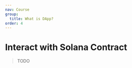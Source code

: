 ```yaml
---
nav: Course
group:
  title: What is DApp?
order: 4
---
```


# Interact with Solana Contract

> TODO

<code src="./demos/solana-tx-with-wallet.tsx"></code>
